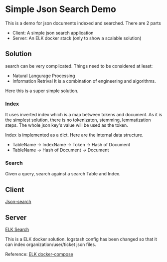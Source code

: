 # Simple Json Search Demo

This is a demo for json documents indexed and searched.
There are 2 parts
- Client: A simple json search application
- Server: An ELK docker stack (only to show a scalable solution)

## Solution
search can be very complicated. Things need to be considered at least:
- Natural Langurage Processing
- Information Retrival
It is a combination of engineering and algorithms.

Here this is a super simple solution.
### Index
It uses inverted index which is a map between tokens and document. As it is the simplest solution, there is no tokenizaton, stemming, lemmatization steps. The whole json key's value will be used as the token.

Index is implemented as a dict.
Here are the internal data structure.
- TableName -> IndexName -> Token -> Hash of Document
- TableName -> Hash of Document -> Document

### Search
Given a query, search against a search Table and Index.

## Client
[Json-search](client/README.md)

## Server
[ELK Search](server/README.md)

This is a ELK docker solution. 
logstash config has been changed so that it can index organization/user/ticket json files.

Reference: [ELK docker-compose](https://github.com/deviantony/docker-elk)
